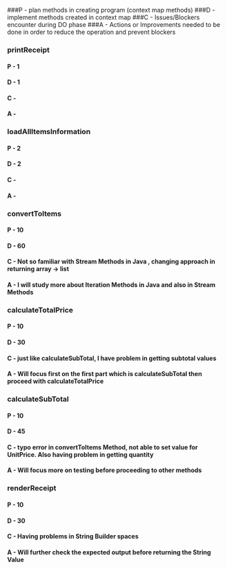 ###P - plan methods in creating program (context map methods)
###D - implement methods created in context map
###C - Issues/Blockers encounter during DO phase
###A - Actions or Improvements needed to be done in order to reduce the operation and prevent blockers

### printReceipt
#### P - 1
#### D - 1
#### C - 
#### A - 

### loadAllItemsInformation
#### P - 2
#### D - 2
#### C - 
#### A -

### convertToItems
#### P - 10
#### D - 60
#### C - Not so familiar with Stream Methods in Java , changing approach in returning array ->  list
#### A - I will study more about Iteration Methods in Java and also in Stream Methods

### calculateTotalPrice
#### P - 10
#### D - 30
#### C - just like calculateSubTotal, I have problem in getting subtotal values
#### A - Will focus first on the first part which is calculateSubTotal then proceed with calculateTotalPrice

### calculateSubTotal
#### P - 10
#### D - 45
#### C - typo error in convertToItems Method, not able to set value for UnitPrice. Also having problem in getting quantity
#### A - Will focus more on testing before proceeding to other methods

### renderReceipt
#### P - 10
#### D - 30
#### C - Having problems in String Builder spaces
#### A - Will further check the expected output before returning the String Value
